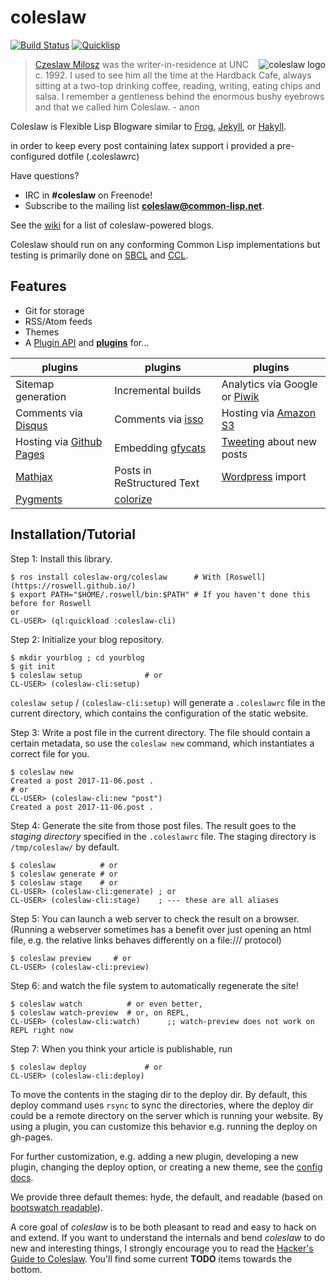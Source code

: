 # coleslaw

[![Build Status](https://travis-ci.org/coleslaw-org/coleslaw.svg?branch=master)](https://travis-ci.org/kingcons/coleslaw)
[![Quicklisp](http://quickdocs.org/badge/coleslaw.svg)](http://quickdocs.org/coleslaw/)

<img src="https://raw.github.com/redline6561/coleslaw/master/themes/hyde/css/logo_medium.jpg" alt="coleslaw logo" align="right"/>

> [Czeslaw Milosz](http://blog.redlinernotes.com/tag/milosz.html) was the writer-in-residence at UNC c. 1992.
> I used to see him all the time at the Hardback Cafe, always sitting at a two-top
> drinking coffee, reading, writing, eating chips and salsa. I remember a gentleness
> behind the enormous bushy eyebrows and that we called him Coleslaw. - anon

Coleslaw is Flexible Lisp Blogware similar to [Frog](https://github.com/greghendershott/frog), [Jekyll](http://jekyllrb.com/), or [Hakyll](http://jaspervdj.be/hakyll/).

in order to keep every post containing latex support i provided a pre-configured dotfile (.coleslawrc)

Have questions? 
- IRC in **#coleslaw** on Freenode!
- Subscribe to the mailing list [**coleslaw@common-lisp.net**](https://mailman.common-lisp.net/listinfo/coleslaw).

See the [wiki](https://github.com/redline6561/coleslaw/wiki/Example-sites) for a list of coleslaw-powered blogs.

Coleslaw should run on any conforming Common Lisp implementations but
testing is primarily done on [SBCL](http://www.sbcl.org/) and [CCL](http://ccl.clozure.com/).

## Features

* Git for storage
* RSS/Atom feeds
* Themes
* A [Plugin API](docs/plugin-api.md) and [**plugins**](docs/plugin-use.md) for...

| plugins                                                | plugins                                      | plugins                                               |
|--------------------------------------------------------|----------------------------------------------|-------------------------------------------------------|
| Sitemap generation                                     | Incremental builds                           | Analytics via Google or [Piwik](http://www.piwik.org) |
| Comments via [Disqus](http://disqus.com/)              | Comments via [isso](http://posativ.org/isso) | Hosting via  [Amazon S3](http://aws.amazon.com/s3/)   |
| Hosting via [Github Pages](https://pages.github.com/)  | Embedding [gfycats](http://gfycat.com/)      | [Tweeting](http://twitter.com/) about new posts       |
| [Mathjax](http://mathjax.org/)                         | Posts in ReStructured Text                   | [Wordpress](http://wordpress.org/) import             |
| [Pygments](http://pygments.org/)                       | [colorize](http://www.cliki.net/colorize)    |                                                       |


## Installation/Tutorial

<!-- Don't let the first user select from multiple choises -->

Step 1: Install this library.

```
$ ros install coleslaw-org/coleslaw      # With [Roswell](https://roswell.github.io/)
$ export PATH="$HOME/.roswell/bin:$PATH" # If you haven't done this before for Roswell
or
CL-USER> (ql:quickload :coleslaw-cli)
```

Step 2: Initialize your blog repository.

``` 
$ mkdir yourblog ; cd yourblog
$ git init
$ coleslaw setup              # or
CL-USER> (coleslaw-cli:setup)
```

`coleslaw setup` / `(coleslaw-cli:setup)` will generate a `.coleslawrc` file in
the current directory, which contains the configuration of the static website.

Step 3: Write a post file in the current directory.
The file should contain a certain metadata, so use the `coleslaw new` command,
which instantiates a correct file for you.

```
$ coleslaw new
Created a post 2017-11-06.post .
# or 
CL-USER> (coleslaw-cli:new "post")
Created a post 2017-11-06.post .
```

Step 4: Generate the site from those post files.
The result goes to the *staging directory* specified in the `.coleslawrc` file.
The staging directory is `/tmp/coleslaw/` by default.

```
$ coleslaw          # or
$ coleslaw generate # or
$ coleslaw stage    # or
CL-USER> (coleslaw-cli:generate) ; or
CL-USER> (coleslaw-cli:stage)    ; --- these are all aliases
```

Step 5: You can launch a web server to check the result on a browser.
(Running a webserver sometimes has a benefit over just opening an html file,
e.g. the relative links behaves differently on a file:/// protocol)

```
$ coleslaw preview     # or
CL-USER> (coleslaw-cli:preview)
```

Step 6: and watch the file system to automatically regenerate the site!

```
$ coleslaw watch          # or even better,
$ coleslaw watch-preview  # or, on REPL,
CL-USER> (coleslaw-cli:watch)      ;; watch-preview does not work on REPL right now
```

Step 7: When you think your article is publishable, run

```
$ coleslaw deploy             # or
CL-USER> (coleslaw-cli:deploy)
```

To move the contents in the staging dir to the deploy dir.
By default, this deploy command uses `rsync` to sync the directories,
where the deploy dir could be a remote directory on the server which is running your website.
By using a plugin, you can customize this behavior e.g. running the deploy on gh-pages.

For further customization, e.g. adding a new plugin, developing a new plugin, changing the deploy option, or creating a new theme,
see the [config docs](docs).

We provide three default themes: hyde, the default, and readable (based on
[bootswatch readable](http://bootswatch.com/readable/)).

A core goal of *coleslaw* is to be both pleasant to read and easy to
hack on and extend. If you want to understand the internals and bend
*coleslaw* to do new and interesting things, I strongly encourage you
to read the [Hacker's Guide to Coleslaw][hackers]. You'll find some
current **TODO** items towards the bottom.

[hackers]: docs/hacking.md

